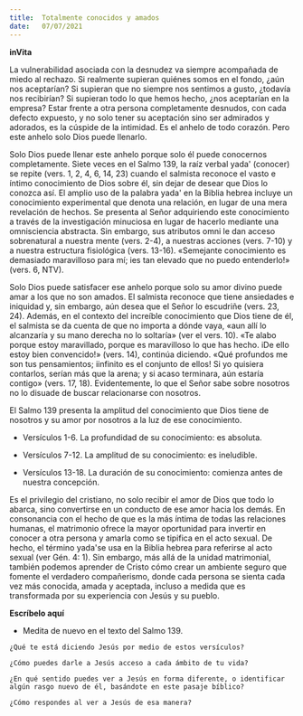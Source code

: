 ```yaml
---
title:  Totalmente conocidos y amados
date:   07/07/2021
---
```


**inVita**

La vulnerabilidad asociada con la desnudez va siempre acompañada de miedo al rechazo. Si realmente supieran quiénes somos en el fondo, ¿aún nos aceptarían? Si supieran que no siempre nos sentimos a gusto, ¿todavía nos recibirían? Si supieran todo lo que hemos hecho, ¿nos aceptarían en la empresa? Estar frente a otra persona completamente desnudos, con cada defecto expuesto, y no solo tener su aceptación sino ser admirados y adorados, es la cúspide de la intimidad. Es el anhelo de todo corazón. Pero este anhelo solo Dios puede llenarlo.

Solo Dios puede llenar este anhelo porque solo él puede conocernos completamente. Siete veces en el Salmo 139, la raíz verbal yada' (conocer) se repite (vers. 1, 2, 4, 6, 14, 23) cuando el salmista reconoce el vasto e íntimo conocimiento de Dios sobre él, sin dejar de desear que Dios lo conozca así. El amplio uso de la palabra yada' en la Biblia hebrea incluye un conocimiento experimental que denota una relación, en lugar de una mera revelación de hechos. Se presenta al Señor adquiriendo este conocimiento a través de la investigación minuciosa en lugar de hacerlo mediante una omnisciencia abstracta. Sin embargo, sus atributos omni le dan acceso sobrenatural a nuestra mente (vers. 2-4), a nuestras acciones (vers. 7-10) y a nuestra estructura fisiológica (vers. 13-16). «Semejante conocimiento es demasiado maravilloso para mí; ies tan elevado que no puedo entenderlo!» (vers. 6, NTV).

Solo Dios puede satisfacer ese anhelo porque solo su amor divino puede amar a los que no son amados. El salmista reconoce que tiene ansiedades e iniquidad y, sin embargo, aún desea que el Señor lo escudriñe (vers. 23, 24). Además, en el contexto del increíble conocimiento que Dios tiene de él, el salmista se da cuenta de que no importa a dónde vaya, «aun allí lo alcanzaría y su mano derecha no lo soltaría» (ver el vers. 10). «Te alabo porque estoy maravillado, porque es maravilloso lo que has hecho. iDe ello estoy bien convencido!» (vers. 14), continúa diciendo. «Qué profundos me son tus pensamientos; iinfinito es el conjunto de ellos! Si yo quisiera contarlos, serían más que la arena; y si acaso terminara, aún estaría contigo» (vers. 17, 18). Evidentemente, lo que el Señor sabe sobre nosotros no lo disuade de buscar relacionarse con nosotros.

El Salmo 139 presenta la amplitud del conocimiento que Dios tiene de nosotros y su amor por nosotros a la luz de ese conocimiento.

- Versículos 1-6. La profundidad de su conocimiento: es absoluta.

- Versículos 7-12. La amplitud de su conocimiento: es ineludible.

- Versículos 13-18. La duración de su conocimiento: comienza antes de nuestra concepción.

Es el privilegio del cristiano, no solo recibir el amor de Dios que todo lo abarca, sino convertirse en un conducto de ese amor hacia los demás. En consonancia con el hecho de que es la más íntima de todas las relaciones humanas, el matrimonio ofrece la mayor oportunidad para invertir en conocer a otra persona y amarla como se tipifica en el acto sexual. De hecho, el término yada'se usa en la Biblia hebrea para referirse al acto sexual (ver Gén. 4: 1). Sin embargo, más allá de la unidad matrimonial, también podemos aprender de Cristo cómo crear un ambiente seguro que fomente el verdadero compañerismo, donde cada persona se sienta cada vez más conocida, amada y aceptada, incluso a medida que es transformada por su experiencia con Jesús y su pueblo.

**Escríbelo aquí**

- Medita de nuevo en el texto del Salmo 139.

`¿Qué te está diciendo Jesús por medio de estos versículos?`

`¿Cómo puedes darle a Jesús acceso a cada ámbito de tu vida?`

`¿En qué sentido puedes ver a Jesús en forma diferente, o identificar algún rasgo nuevo de él, basándote en este pasaje bíblico?`

`¿Cómo respondes al ver a Jesús de esa manera?`
